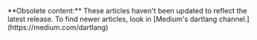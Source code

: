 <aside class="alert alert-danger" markdown="1">
**Obsolete content:**
These articles haven't been updated to reflect the latest release.
To find newer articles, look in
[Medium's dartlang channel.](https://medium.com/dartlang)
</aside>
